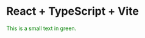 <h1 color:"red">React + TypeScript + Vite</h1>

<span style="color: green;">This is a small text in green.</span>
